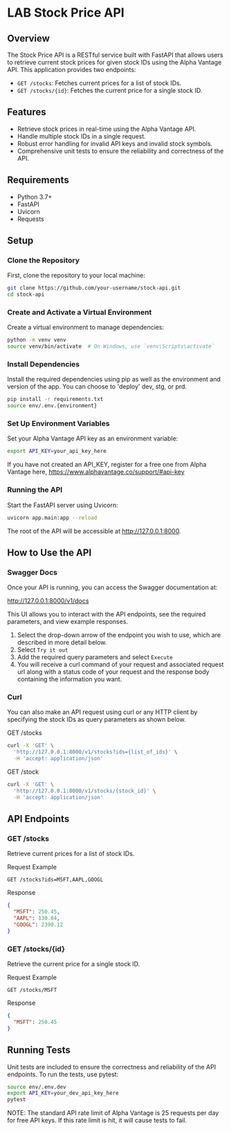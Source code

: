 # LAB Stock Price API

## Overview

The Stock Price API is a RESTful service built with FastAPI that allows users to retrieve current stock prices for given stock IDs using the Alpha Vantage API. This application provides two endpoints:

- `GET /stocks`: Fetches current prices for a list of stock IDs.
- `GET /stocks/{id}`: Fetches the current price for a single stock ID.

## Features

- Retrieve stock prices in real-time using the Alpha Vantage API.
- Handle multiple stock IDs in a single request.
- Robust error handling for invalid API keys and invalid stock symbols.
- Comprehensive unit tests to ensure the reliability and correctness of the API.

## Requirements

- Python 3.7+
- FastAPI
- Uvicorn
- Requests

## Setup

### Clone the Repository

First, clone the repository to your local machine:

```bash
git clone https://github.com/your-username/stock-api.git
cd stock-api
```

### Create and Activate a Virtual Environment
Create a virtual environment to manage dependencies:

```bash
python -m venv venv
source venv/bin/activate  # On Windows, use `venv\Scripts\activate`
```

### Install Dependencies
Install the required dependencies using pip as well as the environment and version of the app. You can choose to 'deploy' dev, stg, or prd. 

```bash
pip install -r requirements.txt
source env/.env.{environment}
```

### Set Up Environment Variables
Set your Alpha Vantage API key as an environment variable:
```bash
export API_KEY=your_api_key_here
```
If you have not created an API_KEY, register for a free one from Alpha Vantage here, https://www.alphavantage.co/support/#api-key

### Running the API
Start the FastAPI server using Uvicorn:

```bash
uvicorn app.main:app --reload
```
The root of the API will be accessible at http://127.0.0.1:8000.

## How to Use the API
### Swagger Docs
Once your API is running, you can access the Swagger documentation at:

http://127.0.0.1:8000/v1/docs

This UI allows you to interact with the API endpoints, see the required parameters, and view example responses.

1. Select the drop-down arrow of the endpoint you wish to use, which are described in more detail below.
2. Select `Try it out`
3. Add the required query parameters and select `Execute`
4. You will receive a curl command of your request and associated request url along with a status code of your request and the response body containing the information you want. 

### Curl
You can also make an API request using curl or any HTTP client by specifying the stock IDs as query parameters as shown below. 

GET /stocks
```bash
curl -X 'GET' \
  'http://127.0.0.1:8000/v1/stocks?ids={list_of_ids}' \
  -H 'accept: application/json'
```
GET /stock
```bash
curl -X 'GET' \
  'http://127.0.0.1:8000/v1/stocks/{stock_id}' \
  -H 'accept: application/json'
```
## API Endpoints

### GET /stocks
Retrieve current prices for a list of stock IDs.

Request Example
```http
GET /stocks?ids=MSFT,AAPL,GOOGL
```

Response 
```json
{
  "MSFT": 250.45,
  "AAPL": 130.84,
  "GOOGL": 2390.12
}
```

### GET /stocks/{id}
Retrieve the current price for a single stock ID.

Request Example
```http
GET /stocks/MSFT
```

Response
```json
{
  "MSFT": 250.45
}
```

## Running Tests
Unit tests are included to ensure the correctness and reliability of the API endpoints. To run the tests, use pytest:

```bash
source env/.env.dev
export API_KEY=your_dev_api_key_here
pytest
```

NOTE: The standard API rate limit of Alpha Vantage is 25 requests per day for free API keys. If this rate limit is hit, it will cause tests to fail. 